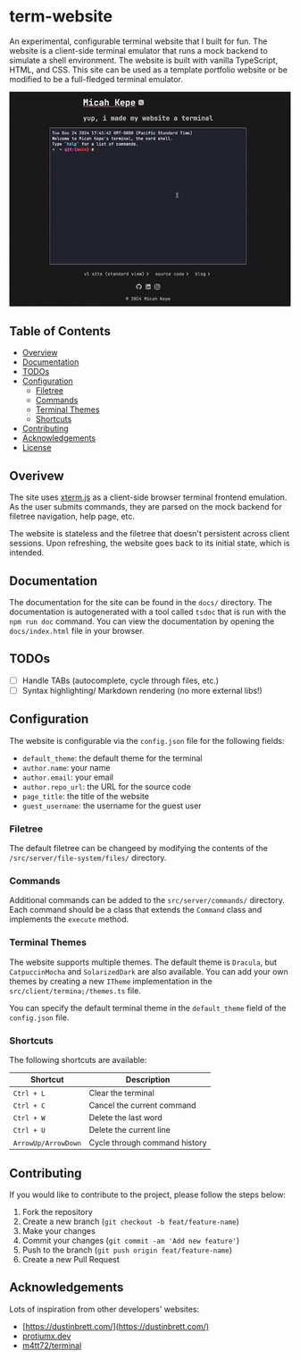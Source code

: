 # term-website

An experimental, configurable terminal website that I built for fun. The website
is a client-side terminal emulator that runs a mock backend to simulate a shell
environment. The website is built with vanilla TypeScript, HTML, and CSS. This
site can be used as a template portfolio website or be modified to be a
full-fledged terminal emulator.

![Demo of the terminal website in action](./public/assets/demos/demo.gif)

## Table of Contents

- [Overview](#overview)
- [Documentation](#documentation)
- [TODOs](#todos)
- [Configuration](#configuration)
  - [Filetree](#filetree)
  - [Commands](#commands)
  - [Terminal Themes](#terminal-themes)
  - [Shortcuts](#shortcuts)
- [Contributing](#contributing)
- [Acknowledgements](#acknowledgements)
- [License](#license)

## Overivew

The site uses [xterm.js](https://xtermjs.org/) as a client-side browser terminal
frontend emulation. As the user submits commands, they are parsed on the mock
backend for filetree navigation, help page, etc.

The website is stateless and the filetree that doesn't persistent across client
sessions. Upon refreshing, the website goes back to its initial state, which is
intended.

## Documentation

The documentation for the site can be found in the `docs/` directory. The
documentation is autogenerated with a tool called `tsdoc` that is run with the
`npm run doc` command. You can view the documentation by opening the
`docs/index.html` file in your browser.

## TODOs

- [ ] Handle TABs (autocomplete, cycle through files, etc.)
- [ ] Syntax highlighting/ Markdown rendering (no more external libs!)

## Configuration

The website is configurable via the `config.json` file for the following fields:

- `default_theme`: the default theme for the terminal
- `author.name`: your name
- `author.email`: your email
- `author.repo_url`: the URL for the source code
- `page_title`: the title of the website
- `guest_username`: the username for the guest user

### Filetree

The default filetree can be changeed by modifying the contents of the
`/src/server/file-system/files/` directory.

### Commands

Additional commands can be added to the `src/server/commands/` directory. Each
command should be a class that extends the `Command` class and implements the
`execute` method.

### Terminal Themes

The website supports multiple themes. The default theme is `Dracula`, but
`CatpuccinMocha` and `SolarizedDark` are also available. You can add your own
themes by creating a new `ITheme` implementation in the `src/client/termina;/themes.ts`
file.

You can specify the default terminal theme in the `default_theme` field of the
`config.json` file.

### Shortcuts

The following shortcuts are available:

| Shortcut            | Description                   |
| ------------------- | ----------------------------- |
| `Ctrl + L`          | Clear the terminal            |
| `Ctrl + C`          | Cancel the current command    |
| `Ctrl + W`          | Delete the last word          |
| `Ctrl + U`          | Delete the current line       |
| `ArrowUp/ArrowDown` | Cycle through command history |

## Contributing

If you would like to contribute to the project, please follow the steps below:

1. Fork the repository
2. Create a new branch (`git checkout -b feat/feature-name`)
3. Make your changes
4. Commit your changes (`git commit -am 'Add new feature'`)
5. Push to the branch (`git push origin feat/feature-name`)
6. Create a new Pull Request

## Acknowledgements

Lots of inspiration from other developers' websites:

- [https://dustinbrett.com/](https://dustinbrett.com/)
- [protiumx.dev](https://protiumx.dev/)
- [m4tt72/terminal](https://github.com/m4tt72/terminal)
